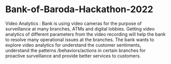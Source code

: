 # Bank-of-Baroda-Hackathon-2022

Video Analytics :
Bank is using video cameras for the purpose of surveillance at many branches,
ATMs and digital lobbies. Getting video analytics of different parameters from the 
video recording will help the bank to resolve many operational issues at the branches.
The bank wants to explore video analytics for understand the customer sentiments,
understand the patterns /behaviors/actions in certain branches for proactive surveillance 
and provide better services to customers.
